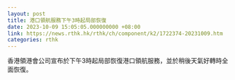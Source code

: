 ```yaml
---
layout: post
title: 港口領航服務下午3時起局部恢復
date: 2023-10-09 15:05:05.000000000 +08:00
link: https://news.rthk.hk/rthk/ch/component/k2/1722374-20231009.htm
categories: rthk
---
```


香港領港會公司宣布於下午3時起局部恢復港口領航服務，並於稍後天氣好轉時全面恢復。
